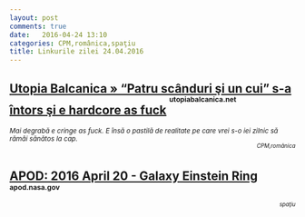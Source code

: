 ```yaml
---
layout: post
comments: true
date:   2016-04-24 13:10
categories: CPM,românica,spaţiu
title: Linkurile zilei 24.04.2016
---
```


## [Utopia Balcanica » “Patru scânduri şi un cui” s-a întors şi e hardcore as fuck](http://utopiabalcanica.net/2016/04/24/patru-scanduri-si-un-cui-s-a-intors-si-e-hardcore-as-fuck/) <sup><sup><sup>utopiabalcanica.net</sup></sup></sup>  
<span style="float: left;" ><sup>_Mai degrabă e cringe as fuck. E însă o pastilă de realitate pe care vrei s-o iei zilnic să rămâi sănătos la cap._</sup></span><span style="float: right;" ><sup><sup>_CPM,românica_</sup></sup></span>
<br/>
<br/>

## [APOD: 2016 April 20 - Galaxy Einstein Ring](http://apod.nasa.gov/apod/ap160420.html) <sup><sup><sup>apod.nasa.gov</sup></sup></sup>  
<span style="float: right;" ><sup><sup>_spaţiu_</sup></sup></span>
<br/>

